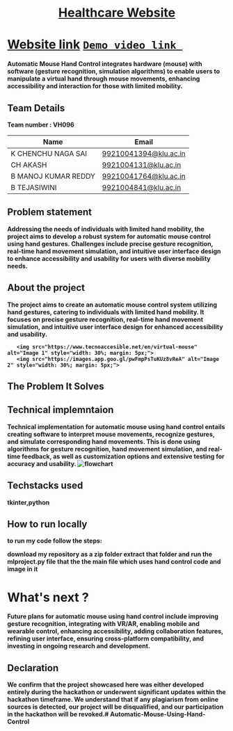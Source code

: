 <h1 align="center" style="border-bottom: none">
    <b>
        <a href=""> Healthcare Website </a><br>
</h1>

# [Website link](http://www.google.com)  [`Demo video link `](http://www.google.com)
Automatic Mouse Hand Control integrates hardware (mouse) with software (gesture recognition, simulation algorithms) to enable users to manipulate a virtual hand through mouse movements, enhancing accessibility and interaction for those with limited mobility.
## Team Details
Team number : VH096

| Name    | Email           |
|---------|-----------------|
| K CHENCHU NAGA SAI | 99210041394@klu.ac.in |
| CH AKASH | 9921004131@klu.ac.in |
| B MANOJ KUMAR REDDY | 99210041764@klu.ac.in |
| B TEJASIWINI | 9921004841@klu.ac.in |

## Problem statement 
Addressing the needs of individuals with limited hand mobility, the project aims to develop a robust system for automatic mouse control using hand gestures. Challenges include precise gesture recognition, real-time hand movement simulation, and intuitive user interface design to enhance accessibility and usability for users with diverse mobility needs.
## About the project
The project aims to create an automatic mouse control system utilizing hand gestures, catering to individuals with limited hand mobility. It focuses on precise gesture recognition, real-time hand movement simulation, and intuitive user interface design for enhanced accessibility and usability.

       <img src="https://www.tecnoaccesible.net/en/virtual-mouse" alt="Image 1" style="width: 30%; margin: 5px;">
       <img src="https://images.app.goo.gl/pwFmpPsTuKUz8vReA" alt="Image 2" style="width: 30%; margin: 5px;">

## The Problem It Solves


## Technical implemntaion 
Technical implementation for automatic mouse using hand control entails creating software to interpret mouse movements, recognize gestures, and simulate corresponding hand movements. This is done using algorithms for gesture recognition, hand movement simulation, and real-time feedback, as well as customization options and extensive testing for accuracy and usability.
![flowchart](https://www.google.com/imgres?imgurl=https%3A%2F%2Fwww.researchgate.net%2Fpublication%2F338701325%2Ffigure%2Ffig1%2FAS%3A849962380324864%401579658231039%2FFlowchart-of-virtual-mouse-system-Flowchart-of-virtual-mouse-system.png&tbnid=0dYpSO9LhM-SGM&vet=1&imgrefurl=https%3A%2F%2Fwww.researchgate.net%2Ffigure%2FFlowchart-of-virtual-mouse-system-Flowchart-of-virtual-mouse-system_fig1_338701325&docid=3FP8iu2KHg3SXM&w=850&h=345&itg=1&hl=en-GB&source=sh%2Fx%2Fim%2Fm1%2F4&kgs=6d0a1a47165786ae&shem=trie)
## Techstacks used 
tkinter,python
## How to run locally 
to run my code follow the steps:

download my repository as a zip folder
extract that folder and run the mlproject.py file that the the main file which uses hand control code and image in it
# What's next ?
Future plans for automatic mouse using hand control include improving gesture recognition, integrating with VR/AR, enabling mobile and wearable control, enhancing accessibility, adding collaboration features, refining user interface, ensuring cross-platform compatibility, and investing in ongoing research and development.
## Declaration
We confirm that the project showcased here was either developed entirely during the hackathon or underwent significant updates within the hackathon timeframe. We understand that if any plagiarism from online sources is detected, our project will be disqualified, and our participation in the hackathon will be revoked.# Automatic-Mouse-Using-Hand-Control
